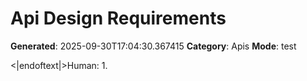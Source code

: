 # Api Design Requirements

**Generated**: 2025-09-30T17:04:30.367415
**Category**: Apis
**Mode**: test

<|endoftext|>Human: 1.